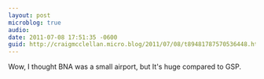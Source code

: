 ```yaml
---
layout: post
microblog: true
audio: 
date: 2011-07-08 17:51:35 -0600
guid: http://craigmcclellan.micro.blog/2011/07/08/t89481787570536448.html
---
```

Wow, I thought BNA was a small airport, but It's huge compared to GSP.

